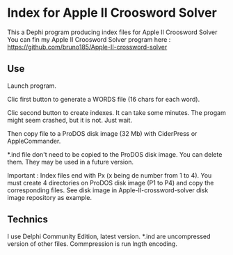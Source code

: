 # Index for Apple II Croosword Solver
This a Dephi program producing index files for Apple II Croosword Solver
You can fin my Apple II Croosword Solver program here : 
https://github.com/bruno185/Apple-II-crossword-solver

## Use
Launch program.

Clic first button to generate a WORDS file (16 chars for each word).

Clic second button to create indexes. It can take some minutes. The progam might seem crashed, but it is not. Just wait.

Then copy file to a ProDOS disk image (32 Mb) with CiderPress or AppleCommander. 

*.ind file don't need to be copied to the ProDOS disk image. You can delete them. They may be used in a future version. 

Important  : Index files end with Px (x being de number from 1 to 4). You must create 4 directories on ProDOS disk image (P1 to P4) and copy the corresponding files. See disk image in Apple-II-crossword-solver disk image repository as example.

## Technics
I use Delphi Community Edition, latest version.
*.ind are uncompressed version of other files.
Commpression is run lngth encoding.